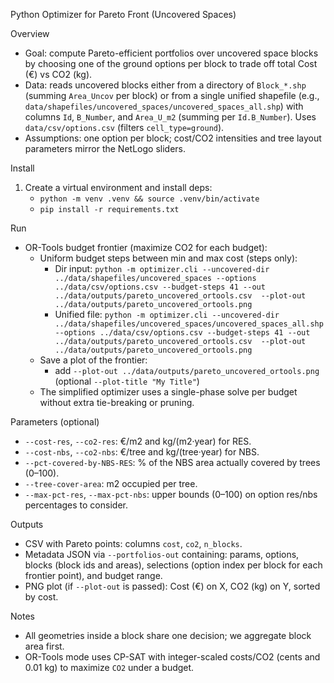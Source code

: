 Python Optimizer for Pareto Front (Uncovered Spaces)

Overview
- Goal: compute Pareto-efficient portfolios over uncovered space blocks by choosing one of the ground options per block to trade off total Cost (€) vs CO2 (kg).
- Data: reads uncovered blocks either from a directory of `Block_*.shp` (summing `Area_Uncov` per block) or from a single unified shapefile (e.g., `data/shapefiles/uncovered_spaces/uncovered_spaces_all.shp`) with columns `Id`, `B_Number`, and `Area_U_m2` (summing per `Id.B_Number`). Uses `data/csv/options.csv` (filters `cell_type=ground`).
- Assumptions: one option per block; cost/CO2 intensities and tree layout parameters mirror the NetLogo sliders.

Install
1) Create a virtual environment and install deps:
   - `python -m venv .venv && source .venv/bin/activate`
   - `pip install -r requirements.txt`

Run
- OR-Tools budget frontier (maximize CO2 for each budget):
  - Uniform budget steps between min and max cost (steps only):
    - Dir input: `python -m optimizer.cli --uncovered-dir ../data/shapefiles/uncovered_spaces --options ../data/csv/options.csv --budget-steps 41 --out ../data/outputs/pareto_uncovered_ortools.csv  --plot-out ../data/outputs/pareto_uncovered_ortools.png`
    - Unified file: `python -m optimizer.cli --uncovered-dir ../data/shapefiles/uncovered_spaces/uncovered_spaces_all.shp --options ../data/csv/options.csv --budget-steps 41 --out ../data/outputs/pareto_uncovered_ortools.csv  --plot-out ../data/outputs/pareto_uncovered_ortools.png`
  - Save a plot of the frontier:
    - add `--plot-out ../data/outputs/pareto_uncovered_ortools.png` (optional `--plot-title "My Title"`)
  - The simplified optimizer uses a single-phase solve per budget without extra tie-breaking or pruning.
  

Parameters (optional)
- `--cost-res`, `--co2-res`: €/m2 and kg/(m2·year) for RES.
- `--cost-nbs`, `--co2-nbs`: €/tree and kg/(tree·year) for NBS.
- `--pct-covered-by-NBS-RES`: % of the NBS area actually covered by trees (0–100).
- `--tree-cover-area`: m2 occupied per tree.
- `--max-pct-res`, `--max-pct-nbs`: upper bounds (0–100) on option res/nbs percentages to consider.

Outputs
- CSV with Pareto points: columns `cost`, `co2`, `n_blocks`.
- Metadata JSON via `--portfolios-out` containing: params, options, blocks (block ids and areas), selections (option index per block for each frontier point), and budget range.
 - PNG plot (if `--plot-out` is passed): Cost (€) on X, CO2 (kg) on Y, sorted by cost.

Notes
- All geometries inside a block share one decision; we aggregate block area first.
- OR-Tools mode uses CP-SAT with integer-scaled costs/CO2 (cents and 0.01 kg) to maximize `CO2` under a budget.
